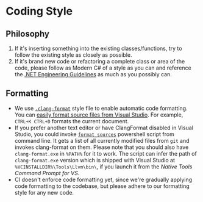 # Coding Style

## Philosophy

1. If it's inserting something into the existing classes/functions, try to follow the existing style as closely as possible.
1. If it's brand new code or refactoring a complete class or area of the code, please follow as Modern C# of a style as you can and reference the [.NET Engineering Guidelines](https://github.com/dotnet/aspnetcore/wiki/Engineering-guidelines) as much as you possibly can.

## Formatting

- We use [`.clang-format`](/.clang-format) style file to enable automatic code formatting. You can [easily format source files from Visual Studio](https://devblogs.microsoft.com/cppblog/clangformat-support-in-visual-studio-2017-15-7-preview-1/). For example, `CTRL+K CTRL+D` formats the current document.
- If you prefer another text editor or have ClangFormat disabled in Visual Studio, you could invoke [`format_sources`](/codeAnalysis/format_sources.ps1) powershell script from command line. It gets a list of all currently modified files from `git` and invokes clang-format on them.
  Please note that you should also have `clang-format.exe` in `%PATH%` for it to work. The script can infer the path of `clang-format.exe` version which is shipped with Visual Studio at `%VCINSTALLDIR%\Tools\Llvm\bin\`, if you launch it from the _Native Tools Command Prompt for VS_.
- CI doesn't enforce code formatting yet, since we're gradually applying code formatting to the codebase, but please adhere to our formatting style for any new code.

